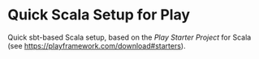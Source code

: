 # Quick Scala Setup for Play
Quick sbt-based Scala setup, based on the _Play Starter Project_ for Scala
(see https://playframework.com/download#starters).
